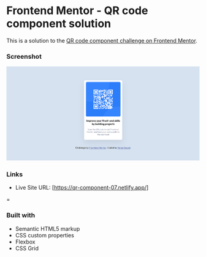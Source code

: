 # Frontend Mentor - QR code component solution

This is a solution to the [QR code component challenge on Frontend Mentor](https://www.frontendmentor.io/challenges/qr-code-component-iux_sIO_H).

### Screenshot

!["QR Component"](qr-component.png)

### Links

- Live Site URL: [https://qr-component-07.netlify.app/]

=

### Built with

- Semantic HTML5 markup
- CSS custom properties
- Flexbox
- CSS Grid
